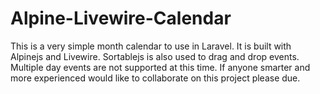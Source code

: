 # Alpine-Livewire-Calendar
This is a very simple month calendar to use in Laravel.  It is built with Alpinejs and Livewire.  Sortablejs is also used to drag and drop events.  
Multiple day events are not supported at this time.
If anyone smarter and more experienced would like to collaborate on this project please due.
